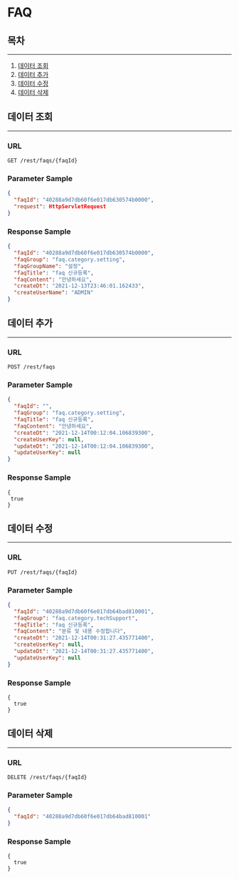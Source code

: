 # FAQ

## 목차

---

1. [데이터 조회](#데이터-조회)
2. [데이터 추가](#데이터-추가)
3. [데이터 수정](#데이터-수정)
4. [데이터 삭제](#데이터-삭제)

## 데이터 조회

---

### URL

```
GET /rest/faqs/{faqId}
```

### Parameter Sample

```json
{
  "faqId": "40288a9d7db60f6e017db630574b0000",
  "request": HttpServletRequest
}
```

### Response Sample

```json
{
  "faqId": "40288a9d7db60f6e017db630574b0000",
  "faqGroup": "faq.category.setting",
  "faqGroupName": "설정",
  "faqTitle": "faq 신규등록",
  "faqContent": "안녕하세요",
  "createDt": "2021-12-13T23:46:01.162433",
  "createUserName": "ADMIN"
}
```

## 데이터 추가

---

### URL

```
POST /rest/faqs
```

### Parameter Sample

```json
{
  "faqId": "",
  "faqGroup": "faq.category.setting",
  "faqTitle": "faq 신규등록",
  "faqContent": "안녕하세요",
  "createDt": "2021-12-14T00:12:04.106839300",
  "createUserKey": null,
  "updateDt": "2021-12-14T00:12:04.106839300",
  "updateUserKey": null
}
```

### Response Sample

```
{
 true
}
```

## 데이터 수정

---

### URL

```
PUT /rest/faqs/{faqId}
```

### Parameter Sample

```json
{
  "faqId": "40288a9d7db60f6e017db64bad810001",
  "faqGroup": "faq.category.techSupport",
  "faqTitle": "faq 신규등록",
  "faqContent": "분류 및 내용 수정합니다",
  "createDt": "2021-12-14T00:31:27.435771400",
  "createUserKey": null,
  "updateDt": "2021-12-14T00:31:27.435771400",
  "updateUserKey": null
}
```

### Response Sample

```
{
  true
}
```

## 데이터 삭제

---

### URL

```
DELETE /rest/faqs/{faqId}
```

### Parameter Sample

```json
{
  "faqId": "40288a9d7db60f6e017db64bad810001"
}
```

### Response Sample

```
{
  true
}
```
